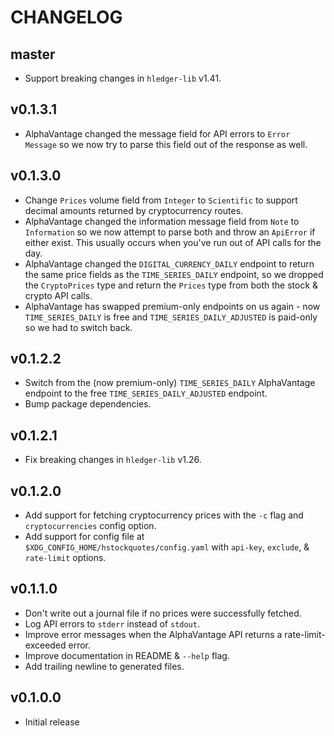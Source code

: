 # CHANGELOG

## master

* Support breaking changes in `hledger-lib` v1.41.


## v0.1.3.1

* AlphaVantage changed the message field for API errors to `Error Message` so
  we now try to parse this field out of the response as well.


## v0.1.3.0

* Change `Prices` volume field from `Integer` to `Scientific` to support
  decimal amounts returned by cryptocurrency routes.
* AlphaVantage changed the information message field from `Note` to
  `Information` so we now attempt to parse both and throw an `ApiError` if
  either exist. This usually occurs when you've run out of API calls for the
  day.
* AlphaVantage changed the `DIGITAL_CURRENCY_DAILY` endpoint to return the same
  price fields as the `TIME_SERIES_DAILY` endpoint, so we dropped the
  `CryptoPrices` type and return the `Prices` type from both the stock & crypto
  API calls.
* AlphaVantage has swapped premium-only endpoints on us again - now
  `TIME_SERIES_DAILY` is free and `TIME_SERIES_DAILY_ADJUSTED` is paid-only so
  we had to switch back.


## v0.1.2.2

* Switch from the (now premium-only) `TIME_SERIES_DAILY` AlphaVantage endpoint
  to the free `TIME_SERIES_DAILY_ADJUSTED` endpoint.
* Bump package dependencies.


## v0.1.2.1

* Fix breaking changes in `hledger-lib` v1.26.


## v0.1.2.0

* Add support for fetching cryptocurrency prices with the `-c` flag and
  `cryptocurrencies` config option.
* Add support for config file at `$XDG_CONFIG_HOME/hstockquotes/config.yaml`
  with `api-key`, `exclude`, & `rate-limit` options.


## v0.1.1.0

* Don't write out a journal file if no prices were successfully fetched.
* Log API errors to `stderr` instead of `stdout`.
* Improve error messages when the AlphaVantage API returns a
  rate-limit-exceeded error.
* Improve documentation in README & `--help` flag.
* Add trailing newline to generated files.


## v0.1.0.0

* Initial release
